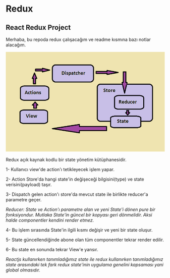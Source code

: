 # Redux
## React Redux Project

Merhaba, bu repoda redux çalışacağım ve readme kısmına bazı notlar alacağım.

![reduxSchema](/src/img/reduxSchema.png)

Redux açık kaynak kodlu bir state yönetim kütüphanesidir.

1- Kullanıcı view'de action'ı tetikleyecek işlem yapar.

2- Action Store'da hangi state'in değişeceği bilgisini(type) ve state verisini(payload) taşır.

3- Dispatch gelen action'ı store'da mevcut state ile birlikte reducer'a parametre geçer.

*Reducer: State ve Action'ı parametre alan ve yeni State'i dönen pure bir fonksiyondur. Mutlaka State'in güncel bir kopyası geri dönmelidir. Aksi halde componentler kendini render etmez.* 

4- Bu işlem sırasında State'in ilgili kısmı değişir ve yeni bir state oluşur.

5- State güncellendiğinde abone olan tüm componentler tekrar render edilir.

6- Bu state en sonunda tekrar View'e yansır.

*Reactjs kullanırken tanımladığımız state ile redux kullanırken tanımladığımız state arasındaki tek fark redux state'inin uygulama genelini kapsaması yani global olmasıdır.*

